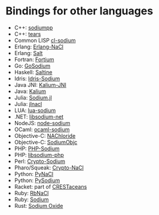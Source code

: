# Bindings for other languages

* C++: [sodiumpp](https://github.com/rubendv/sodiumpp)
* C++: [tears](https://github.com/truenull/tears)
* Common LISP [cl-sodium](https://github.com/orthecreedence/cl-sodium)
* Erlang: [Erlang-NaCl](https://github.com/tonyg/erlang-nacl)
* Erlang: [Salt](https://github.com/freza/salt)
* Fortran: [Fortium](https://github.com/jshahbazi/fortium)
* Go: [GoSodium](https://github.com/jasonmccampbell/GoSodium)
* Haskell: [Saltine](https://github.com/tel/saltine)
* Idris: [Idris-Sodium](https://github.com/edwinb/sodium-idris)
* Java JNI: [Kalium-JNI](https://github.com/joshjdevl/kalium-jni)
* Java: [Kalium](https://github.com/abstractj/kalium)
* Julia: [Sodium.jl](https://github.com/amitmurthy/Sodium.jl)
* Julia: [jlnacl](https://github.com/thatch45/jlnacl)
* LUA: [lua-sodium](https://github.com/morfoh/lua-sodium)
* .NET: [libsodium-net](https://github.com/adamcaudill/libsodium-net)
* NodeJS: [node-sodium](https://github.com/paixaop/node-sodium)
* OCaml: [ocaml-sodium](https://github.com/dsheets/ocaml-sodium)
* Objective-C: [NAChloride](https://github.com/gabriel/NAChloride)
* Objective-C: [SodiumObjc](https://github.com/Tabbedout/SodiumObjc)
* PHP: [PHP-Sodium](https://github.com/alethia7/php-sodium)
* PHP: [libsodium-php](https://github.com/jedisct1/libsodium-php)
* Perl: [Crypto-Sodium](https://github.com/mgregoro/Crypt-Sodium)
* Pharo/Squeak: [Crypto-NaCl](http://www.eighty-twenty.org/index.cgi/tech/smalltalk/nacl-for-squeak-and-pharo-20130601.html)
* Python: [PyNaCl](https://github.com/dstufft/pynacl)
* Python: [PySodium](https://github.com/stef/pysodium)
* Racket: part of [CRESTaceans](https://github.com/mgorlick/CRESTaceans/tree/master/bindings/libsodium)
* Ruby: [RbNaCl](https://github.com/cryptosphere/rbnacl)
* Ruby: [Sodium](https://github.com/stouset/sodium)
* Rust: [Sodium Oxide](https://github.com/dnaq/sodiumoxide)

